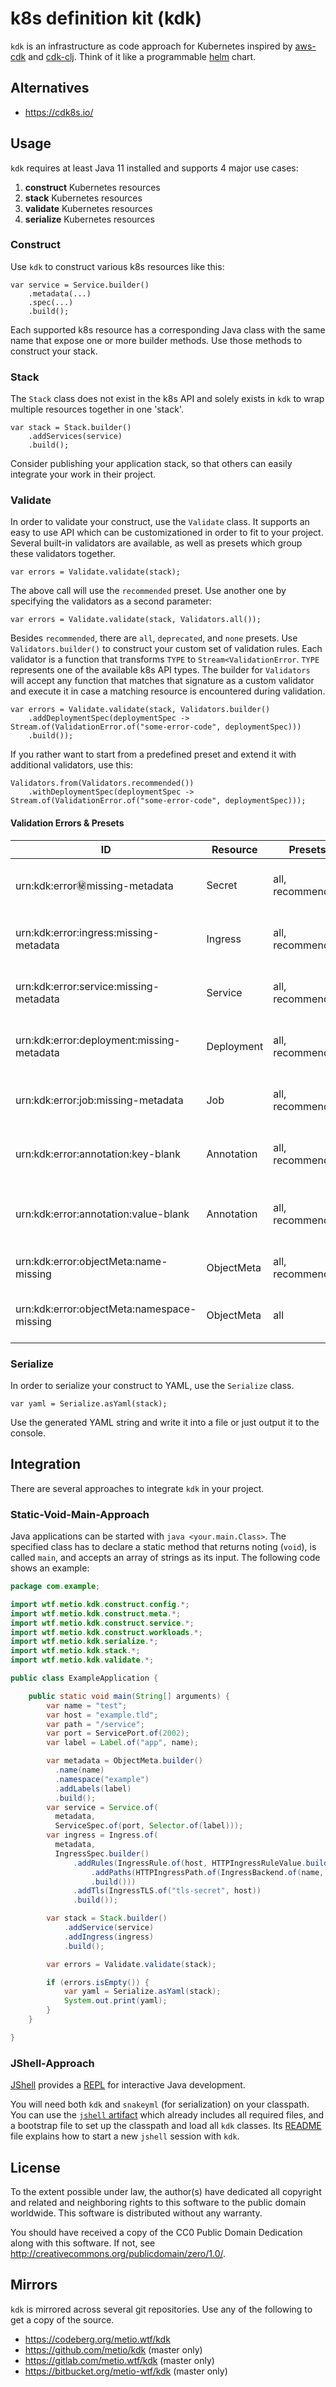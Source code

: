 # k8s definition kit (kdk)

`kdk` is an infrastructure as code approach for Kubernetes inspired by [aws-cdk](https://docs.aws.amazon.com/cdk/latest/guide/home.html) and [cdk-clj](https://github.com/StediInc/cdk-clj). Think of it like a programmable [helm](https://helm.sh/) chart.

## Alternatives

- https://cdk8s.io/

## Usage

`kdk` requires at least Java 11 installed and supports 4 major use cases:

1. **construct** Kubernetes resources
2. **stack** Kubernetes resources
3. **validate** Kubernetes resources
4. **serialize** Kubernetes resources

### Construct

Use `kdk` to construct various k8s resources like this:

```
var service = Service.builder()
    .metadata(...)
    .spec(...)
    .build();
```

Each supported k8s resource has a corresponding Java class with the same name that expose one or more builder methods. Use those methods to construct your stack.

### Stack

The `Stack` class does not exist in the k8s API and solely exists in `kdk` to wrap multiple resources together in one 'stack'.

```
var stack = Stack.builder()
    .addServices(service)
    .build();
```

Consider publishing your application stack, so that others can easily integrate your work in their project.

### Validate

In order to validate your construct, use the `Validate` class. It supports an easy to use API which can be customizationed in order to fit to your project. Several built-in validators are available, as well as presets which group these validators together.

```
var errors = Validate.validate(stack);
```

The above call will use the `recommended` preset. Use another one by specifying the validators as a second parameter:

```
var errors = Validate.validate(stack, Validators.all());
```

Besides `recommended`, there are `all`, `deprecated`, and `none` presets. Use `Validators.builder()` to construct your custom set of validation rules. Each validator is a function that transforms `TYPE` to `Stream<ValidationError`. `TYPE` represents one of the available k8s API types. The builder for `Validators` will accept any function that matches that signature as a custom validator and execute it in case a matching resource is encountered during validation.

```
var errors = Validate.validate(stack, Validators.builder()
    .addDeploymentSpec(deploymentSpec -> Stream.of(ValidationError.of("some-error-code", deploymentSpec)))
    .build());
```

If you rather want to start from a predefined preset and extend it with additional validators, use this:

```
Validators.from(Validators.recommended())
    .withDeploymentSpec(deploymentSpec -> Stream.of(ValidationError.of("some-error-code", deploymentSpec)));
```

#### Validation Errors & Presets

| ID                                         | Resource   | Presets          | Description                              | Fix                                             |
|--------------------------------------------|------------|------------------|------------------------------------------|-------------------------------------------------|
| urn:kdk:error:secret:missing-metadata      | Secret     | all, recommended | Resource is missing the 'metadata' field | Add a 'metadata' field                          |
| urn:kdk:error:ingress:missing-metadata     | Ingress    | all, recommended | Resource is missing the 'metadata' field | Add a 'metadata' field                          |
| urn:kdk:error:service:missing-metadata     | Service    | all, recommended | Resource is missing the 'metadata' field | Add a 'metadata' field                          |
| urn:kdk:error:deployment:missing-metadata  | Deployment | all, recommended | Resource is missing the 'metadata' field | Add a 'metadata' field                          |
| urn:kdk:error:job:missing-metadata         | Job        | all, recommended | Resource is missing the 'metadata' field | Add a 'metadata' field                          |
| urn:kdk:error:annotation:key-blank         | Annotation | all, recommended | The 'key' field is blank                 | Change the 'key' field to something non-blank   |
| urn:kdk:error:annotation:value-blank       | Annotation | all, recommended | The 'value' field is blank               | Change the 'value' field to something non-blank |
| urn:kdk:error:objectMeta:name-missing      | ObjectMeta | all, recommended | The 'name' field is not set              | Add a 'name' field                              |
| urn:kdk:error:objectMeta:namespace-missing | ObjectMeta | all              | The 'namespace' field is not set         | Add a 'namespace' field                         |

### Serialize

In order to serialize your construct to YAML, use the `Serialize` class.

```
var yaml = Serialize.asYaml(stack);
```

Use the generated YAML string and write it into a file or just output it to the console.

## Integration

There are several approaches to integrate `kdk` in your project.

### Static-Void-Main-Approach

Java applications can be started with `java <your.main.Class>`. The specified class has to declare a static method that returns noting (`void`), is called `main`, and accepts an array of strings as its input. The following code shows an example:

```java
package com.example;

import wtf.metio.kdk.construct.config.*;
import wtf.metio.kdk.construct.meta.*;
import wtf.metio.kdk.construct.service.*;
import wtf.metio.kdk.construct.workloads.*;
import wtf.metio.kdk.serialize.*;
import wtf.metio.kdk.stack.*;
import wtf.metio.kdk.validate.*;

public class ExampleApplication {

    public static void main(String[] arguments) {
        var name = "test";
        var host = "example.tld";
        var path = "/service";
        var port = ServicePort.of(2002);
        var label = Label.of("app", name);

        var metadata = ObjectMeta.builder()
          .name(name)
          .namespace("example")
          .addLabels(label)
          .build();
        var service = Service.of(
          metadata,
          ServiceSpec.of(port, Selector.of(label)));
        var ingress = Ingress.of(
          metadata,
          IngressSpec.builder()
              .addRules(IngressRule.of(host, HTTPIngressRuleValue.builder()
                  .addPaths(HTTPIngressPath.of(IngressBackend.of(name, port), path))
                  .build()))
              .addTls(IngressTLS.of("tls-secret", host))
              .build());

        var stack = Stack.builder()
            .addService(service)
            .addIngress(ingress)
            .build();

        var errors = Validate.validate(stack);

        if (errors.isEmpty()) {
            var yaml = Serialize.asYaml(stack);
            System.out.print(yaml);
        }
    }

}
```

### JShell-Approach

[JShell](https://docs.oracle.com/javase/9/jshell/introduction-jshell.htm) provides a [REPL](https://en.wikipedia.org/wiki/Read%E2%80%93eval%E2%80%93print_loop) for interactive Java development.

You will need both `kdk` and `snakeyml` (for serialization) on your classpath. You can use the [`jshell` artifact](https://codeberg.org/attachments/a8c30837-4afb-4cde-a5e0-c2bfca914782) which already includes all required files, and a bootstrap file to set up the classpath and load all `kdk` classes. Its [README](./kdk-construct/src/main/jshell/README.md) file explains how to start a new `jshell` session with `kdk`.

## License

To the extent possible under law, the author(s) have dedicated all copyright and related and neighboring rights to this software to the public domain worldwide.
This software is distributed without any warranty.

You should have received a copy of the CC0 Public Domain Dedication along with this software.
If not, see http://creativecommons.org/publicdomain/zero/1.0/.

## Mirrors

`kdk` is mirrored across several git repositories.
Use any of the following to get a copy of the source.

- https://codeberg.org/metio.wtf/kdk
- https://github.com/metio/kdk (master only)
- https://gitlab.com/metio.wtf/kdk (master only)
- https://bitbucket.org/metio-wtf/kdk (master only)
